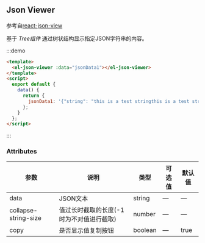 <style>
  .demo-json-viewer.demo-zh-CN {
  }
</style>
<script>
  module.exports = {
    data() {
      return {
        jsonData1: '{"string": "this is a test stringthis is a test stringthis is a test stringthis is a test stringthis is a test stringthis is a test stringthis is a test stringthis is a test stringthis is a test stringthis is a test stringthis is a test stringthis is a test stringthis is a test stringthis is a test string","integer": 42,"obj":{\"a\": 1},"array":[{"a":"1"}, 2], "boolean": true, "null": null, "emptyobj": {}, "emptyarray": []}'
      };
    },
    watch: {
    },
    methods: {
    }
  };
</script>
## Json Viewer
参考自[react-json-view](https://github.com/mac-s-g/react-json-view)

基于 *Tree组件* 通过树状结构显示指定JSON字符串的内容。

:::demo
```html
<template>
  <el-json-viewer :data="jsonData1"></el-json-viewer>
</template>
<script>
  export default {
    data() {
      return {
        jsonData1: '{"string": "this is a test stringthis is a test stringthis is a test stringthis is a test stringthis is a test stringthis is a test stringthis is a test stringthis is a test stringthis is a test stringthis is a test stringthis is a test stringthis is a test stringthis is a test stringthis is a test string","integer": 42,"obj":{\"a\": 1},"array":[{"a":"1"}, 2], "boolean": true, "null": null, "emptyobj": {}, "emptyarray": []}'
      };
    }
  };
</script>
```
:::

### Attributes

| 参数      | 说明    | 类型      | 可选值       | 默认值   |
|---------- |-------- |---------- |-------------  |-------- |
| data  | JSON文本    | string   |  —  |  —  |
| collapse-string-size  | 值过长时截取的长度(-1时为不对值进行截取)    | number   |  —  |  —  |
| copy  | 是否显示值复制按钮    | boolean   |  —  | true   |